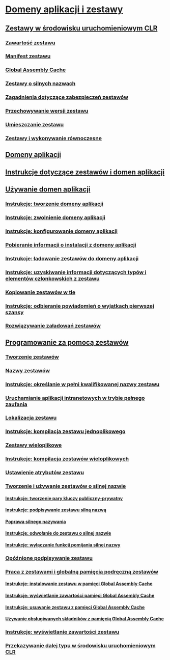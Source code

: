 # [Domeny aplikacji i zestawy](index.md)
## [Zestawy w środowisku uruchomieniowym CLR](assemblies-in-the-common-language-runtime.md)
### [Zawartość zestawu](assembly-contents.md)
### [Manifest zestawu](assembly-manifest.md)
### [Global Assembly Cache](gac.md)
### [Zestawy o silnych nazwach](strong-named-assemblies.md)
### [Zagadnienia dotyczące zabezpieczeń zestawów](assembly-security-considerations.md)
### [Przechowywanie wersji zestawu](assembly-versioning.md)
### [Umieszczanie zestawu](assembly-placement.md)
### [Zestawy i wykonywanie równoczesne](assemblies-and-side-by-side-execution.md)
## [Domeny aplikacji](application-domains.md)
## [Instrukcje dotyczące zestawów i domen aplikacji](application-domains-and-assemblies-how-to-topics.md)
## [Używanie domen aplikacji](application-domains.md)
### [Instrukcje: tworzenie domeny aplikacji](how-to-create-an-application-domain.md)
### [Instrukcje: zwolnienie domeny aplikacji](how-to-unload-an-application-domain.md)
### [Instrukcje: konfigurowanie domeny aplikacji](how-to-configure-an-application-domain.md)
### [Pobieranie informacji o instalacji z domeny aplikacji](retrieve-setup-information.md)
### [Instrukcje: ładowanie zestawów do domeny aplikacji](how-to-load-assemblies-into-an-application-domain.md)
### [Instrukcje: uzyskiwanie informacji dotyczących typów i elementów członkowskich z zestawu](how-to-obtain-type-and-member-information-from-an-assembly.md)
### [Kopiowanie zestawów w tle](shadow-copy-assemblies.md)
### [Instrukcje: odbieranie powiadomień o wyjątkach pierwszej szansy](how-to-receive-first-chance-exception-notifications.md)
### [Rozwiązywanie załadowań zestawów](resolve-assembly-loads.md)
## [Programowanie za pomocą zestawów](programming-with-assemblies.md)
### [Tworzenie zestawów](create-assemblies.md)
### [Nazwy zestawów](assembly-names.md)
### [Instrukcje: określanie w pełni kwalifikowanej nazwy zestawu](how-to-determine-assembly-fully-qualified-name.md)
### [Uruchamianie aplikacji intranetowych w trybie pełnego zaufania](running-intranet-applications-in-full-trust.md)
### [Lokalizacja zestawu](assembly-location.md)
### [Instrukcje: kompilacja zestawu jednoplikowego](how-to-build-a-single-file-assembly.md)
### [Zestawy wieloplikowe](multifile-assemblies.md)
### [Instrukcje: kompilacja zestawów wieloplikowych](how-to-build-a-multifile-assembly.md)
### [Ustawienie atrybutów zestawu](set-assembly-attributes.md)
### [Tworzenie i używanie zestawów o silnej nazwie](create-and-use-strong-named-assemblies.md)
#### [Instrukcje: tworzenie pary kluczy publiczny-prywatny](how-to-create-a-public-private-key-pair.md)
#### [Instrukcje: podpisywanie zestawu silną nazwą](how-to-sign-an-assembly-with-a-strong-name.md)
#### [Poprawa silnego nazywania](enhanced-strong-naming.md)
#### [Instrukcje: odwołanie do zestawu o silnej nazwie](how-to-reference-a-strong-named-assembly.md)
#### [Instrukcje: wyłączanie funkcji pomijania silnej nazwy](how-to-disable-the-strong-name-bypass-feature.md)
### [Opóźnione podpisywanie zestawu](delay-sign-assembly.md)
### [Praca z zestawami i globalną pamięcią podręczną zestawów](working-with-assemblies-and-the-gac.md)
#### [Instrukcje: instalowanie zestawu w pamięci Global Assembly Cache](how-to-install-an-assembly-into-the-gac.md)
#### [Instrukcje: wyświetlanie zawartości pamięci Global Assembly Cache](how-to-view-the-contents-of-the-gac.md)
#### [Instrukcje: usuwanie zestawu z pamięci Global Assembly Cache](how-to-remove-an-assembly-from-the-gac.md)
#### [Używanie obsługiwanych składników z pamięcią Global Assembly Cache](use-serviced-components-with-the-gac.md)
### [Instrukcje: wyświetlanie zawartości zestawu](how-to-view-assembly-contents.md)
### [Przekazywanie dalej typu w środowisku uruchomieniowym CLR](type-forwarding-in-the-common-language-runtime.md)
